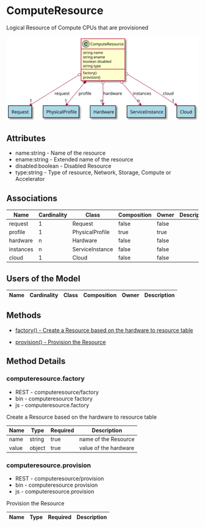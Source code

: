 # ComputeResource

Logical Resource of Compute CPUs that are provisioned

![Logical Diagram](./logical.svg)

## Attributes

* name:string - Name of the resource
* ename:string - Extended name of the resource
* disabled:boolean - Disabled Resource
* type:string - Type of resource, Network, Storage, Compute or Accelerator


## Associations

| Name | Cardinality | Class | Composition | Owner | Description |
| --- | --- | --- | --- | --- | --- |
| request | 1 | Request | false | false |  |
| profile | 1 | PhysicalProfile | true | true |  |
| hardware | n | Hardware | false | false |  |
| instances | n | ServiceInstance | false | false |  |
| cloud | 1 | Cloud | false | false |  |


## Users of the Model

| Name | Cardinality | Class | Composition | Owner | Description |
| --- | --- | --- | --- | --- | --- |





## Methods

* [factory() - Create a Resource based on the hardware to resource table](#Action-factory)

* [provision() - Provision the Resource](#Action-provision)


<h2>Method Details</h2>
    
### computeresource.factory
* REST - computeresource/factory
* bin - computeresource factory
* js - computeresource.factory

Create a Resource based on the hardware to resource table

| Name | Type | Required | Description |
|---|---|---|---|
| name | string |true | name of the Resource |
| value | object |true | value of the hardware |




### computeresource.provision
* REST - computeresource/provision
* bin - computeresource provision
* js - computeresource.provision

Provision the Resource

| Name | Type | Required | Description |
|---|---|---|---|





